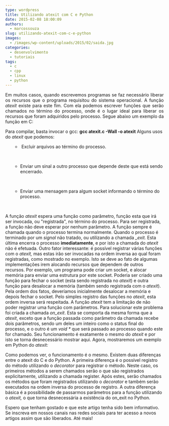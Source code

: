 ```yaml
---
type: wordpress
title: Utilizando atexit com C e Python
date: 2015-02-08 18:00:09
authors:
  - marcossouza
slug: utilizando-atexit-com-c-e-python
images:
  - /images/wp-content/uploads/2015/02/saida.jpg
categories:
  - desenvolvimento
  - tutoriais
tags:
  - c
  - cpp
  - linux
  - python
---
```


<p style="text-align: justify;">Em muitos casos, quando escrevemos programas se faz necessário liberar os recursos que o programa requisitou do sistema operacional. A função <em>atexit</em> existe para este fim. Com ela podemos escrever funções que serão chamados no término do processo, onde é o lugar ideal para liberar os recursos que foram adquiridos pelo processo. Segue abaixo um exemplo da função em C:</p>
<script src="//gistfy-app.herokuapp.com/github/ButecoOpenSource/exemplos/exemplos_c/atexit.c" type="text/javascript"></script>Para compilar, basta invocar o gcc: <strong>gcc atexit.c -Wall -o atexit</strong> Alguns usos do <em>atexit</em> que podemos:

<ul>
<ul>
	<li> Excluir arquivos ao término do processo.</li>
</ul>
</ul>

&nbsp;

<ul>
<ul>
	<li>Enviar um sinal a outro processo que depende deste que está sendo encerrado.</li>
</ul>
</ul>

&nbsp;

<ul>
<ul>
	<li>Enviar uma mensagem para algum socket informando o término do processo.</li>
</ul>
</ul>

&nbsp;

A função <em>atexit</em> espera uma função como parâmetro, função esta que irá ser invocada, ou "registrada", no término do processo. Para ser registrada, a função não deve esperar por nenhum parâmetro. A função sempre é chamada quando o processo termina normalmente. Quando o processo é terminado por um <em>signal </em>não tratado, ou utilizando a chamada <em>_exit. </em>Esta última encerra o processo <strong>imediatamente</strong>, e por isto a chamada do <em>atexit </em>não é efetuada. Outro fator interessante: é possível registrar várias funções com o <em>atexit, </em>mas estas irão ser invocadas na ordem inversa ao qual foram registradas, como mostrado no exemplo. Isto se deve ao fato de algumas implementações irem alocando recursos que dependem de outros recursos. Por exemplo, um programa pode criar um socket, e alocar memória para enviar uma estrutura por este socket. Poderia ser criado uma função para fechar o socket (esta sendo registrada no <em>atexit</em>) e outra função para desalocar a memória (também sendo registrada com o <em>atexit</em>). Pela ordem dos fatos, deveríamos inicialmente desalocar a memória e depois fechar o socket. Pelo simples registro das funções no <em>atexit</em>, esta ordem inversa será respeitada. A função <em>atexit </em>tem a limitação de não poder registrar uma função com parâmetros. Para solucionar este problema foi criada a chamada <em>on_exit</em>. Esta se comporta da mesma forma que a <em>atexit</em>, exceto que a função passada como parâmetro da chamada recebe dois parâmetros, sendo um deles um inteiro como o status final do processo, e o outro é um <em>void *</em> que será passado ao processo quando este for chamado. Seu funcionamento é exatamente o mesmo do <em>atexit </em>e por isto se torna desnecessário mostrar aqui. Agora, mostraremos um exemplo em Python do <em>atexit:</em><script src="//gistfy-app.herokuapp.com/github/ButecoOpenSource/exemplos/exemplos_python/p_atexit.py" type="text/javascript"></script>

Como podemos ver, o funcionamento é o mesmo. Existem duas diferenças entre o atexit do C e do Python. A primeira diferença é o possível registro do método utilizando o <em>decorator </em>para registrar o método. Neste caso, os primeiros métodos a serem chamados serão o que são registrados explicitamente, utilizando a chamada register. Após estes, serão chamados os métodos que foram registrados utilizando o <em>decorator </em>e também serão executados na ordem inversa do processo de registro. A outra diferença básica é a possibilidade de passarmos parâmetros para a função utilizando o <em>atexit,</em> o que torna desnecessária a existência do on_exit no Python.

Espero que tenham gostado e que este artigo tenha sido bem informativo. Se inscreva em nossos canais nas redes sociais para ter acesso a novos artigos assim que são liberados. Até mais!
